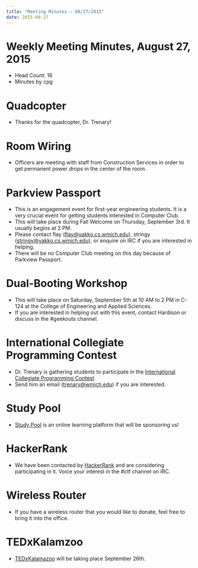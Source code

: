 ```yaml
---
title: "Meeting Minutes – 08/27/2015"
date: 2015-08-27
---
```

# Weekly Meeting Minutes, August 27, 2015

- Head Count: 16
- Minutes by cpg

# Quadcopter

- Thanks for the quadcopter, Dr. Trenary!

# Room Wiring

- Officers are meeting with staff from Construction Services in order to get permanent power drops in the center of the room.

# Parkview Passport

- This is an engagement event for first-year engineering students. It is a very crucial event for getting students interested in Computer Club.
- This will take place during Fall Welcome on Thursday, September 3rd. It usually begins at 2 PM.
- Please contact flay (flay@yakko.cs.wmich.edu), stringy (stringy@yakko.cs.wmich.edu), or enquire on IRC if you are interested in helping.
- There will be no Computer Club meeting on this day because of Parkview Passport.

# Dual-Booting Workshop

- This will take place on Saturday, September 5th at 10 AM to 2 PM in C-124 at the College of Engineering and Applied Sciences.
- If you are interested in helping out with this event, contact Hardison or discuss in the #geekouts channel.

# International Collegiate Programming Contest

- Dr. Trenary is gathering students to participate in the [International Collegiate Programming Contest](http://icpc.baylor.edu/).
- Send him an email (trenary@wmich.edu) if you are interested.

# Study Pool

- [Study Pool](https://www.studypool.com/) is an online learning platform that will be sponsoring us!

# HackerRank

- We have been contacted by [HackerRank](https://www.hackerrank.com/) and are considering participating in it. Voice your interest in the #ctf channel on IRC.

# Wireless Router

- If you have a wireless router that you would like to donate, feel free to bring it into the office.

# TEDxKalamzoo

- [TEDxKalamazoo](http://tedxkalamazoo.org/) will be taking place September 26th.
